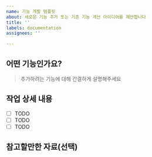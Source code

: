 ```yaml
---
name: 기능 개발 템플릿
about: 새로운 기능 추가 또는 기존 기능 개선 아이디어를 제안합니다
title: ''
labels: documentation
assignees: ''

---
```


## 어떤 기능인가요?

> 추가하려는 기능에 대해 간결하게 설명해주세요

## 작업 상세 내용

- [ ] TODO
- [ ] TODO
- [ ] TODO

## 참고할만한 자료(선택)
